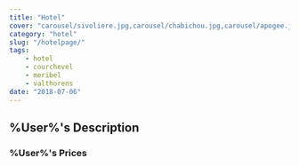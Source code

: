 ```yaml
---
title: "Hotel"
cover: "carousel/sivoliere.jpg,carousel/chabichou.jpg,carousel/apogee.jpg,carousel/manali.jpg,carousel/spa.jpg,carousel/strato.jpg,carousel/manali.jpg"
category: "hotel"
slug: "/hotelpage/"
tags:
    - hotel
    - courchevel
    - meribel
    - valthorens
date: "2018-07-06"
---
```


## %User%'s Description

### %User%'s Prices
